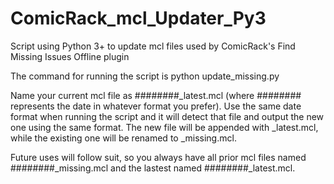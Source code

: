 # ComicRack_mcl_Updater_Py3
Script using Python 3+ to update mcl files used by ComicRack's Find Missing Issues Offline plugin

The command for running the script is 
python update_missing.py <apikey> <start date> <end date>

Name your current mcl file as ########_latest.mcl (where ######## represents the date in whatever format you prefer).  Use the same date format when running the script and it will detect that file and output the new one using the same format.  The new file will be appended with _latest.mcl, while the existing one will be renamed to _missing.mcl.
  
Future uses will follow suit, so you always have all prior mcl files named ########_missing.mcl and the lastest named ########_latest.mcl.
